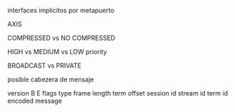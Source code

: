 interfaces implicitos por metapuerto








AXIS


COMPRESSED vs NO COMPRESSED

HIGH vs MEDIUM vs LOW priority

BROADCAST vs PRIVATE


posible cabezera de mensaje

version
B
E
flags
type
frame length
term offset
session id
stream id
term id
encoded message

